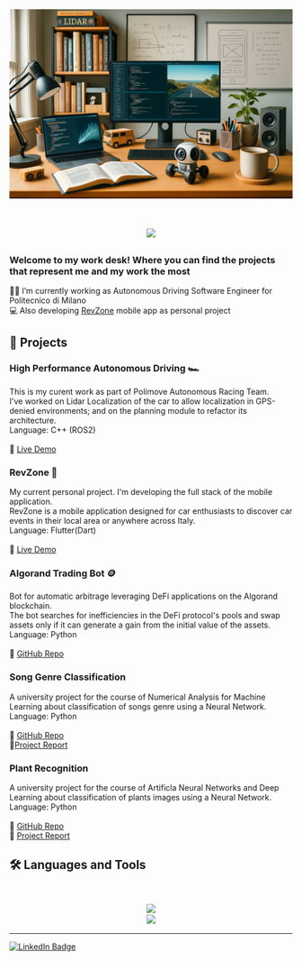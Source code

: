 <img src="https://github.com/BorsattoAndrea/BorsattoAndrea/blob/main/my_desk_generated4.PNG" alt="Banner of a developer sitting in front of a desk">

<h1 align="center">
    <img src="https://readme-typing-svg.herokuapp.com/?font=Inter&size=35&center=true&vCenter=true&width=500&height=70&color=4493F8&duration=5500&lines=+Hi,+I'm+Andrea+Borsatto!+👋;+Welcome+to+my+work+desk+🖥️;" />
</h1>

### Welcome to my work desk! Where you can find the projects that represent me and my work the most

👨‍💻 I’m currently working as Autonomous Driving Software Engineer for Politecnico di Milano<br>
💻 Also developing <a href="https://play.google.com/store/apps/details?id=com.scepapp.revzone&hl=it">RevZone</a> mobile app as personal project

## 📁 Projects

### High Performance Autonomous Driving 🏎️
This is my curent work as part of Polimove Autonomous Racing Team.<br>
I've worked on Lidar Localization of the car to allow localization in GPS-denied environments; and on the planning module to refactor its architecture.<br>
Language: C++ (ROS2)<br>
<br>
🚀 [Live Demo](https://www.youtube.com/watch?v=P6161bfa-WY)

### RevZone 📱
My current personal project. I'm developing the full stack of the mobile application.<br>
RevZone is a mobile application designed for car enthusiasts to discover car events in their local area or anywhere across Italy.<br>
Language: Flutter(Dart)<br>
<br>
🚀 [Live Demo](https://github.com/user-attachments/assets/e6993f66-e0a7-4ba1-b3cc-13ae06e7d2d0)

### Algorand Trading Bot 🪙
Bot for automatic arbitrage leveraging DeFi applications on the Algorand blockchain.<br>
The bot searches for inefficiencies in the DeFi protocol's pools and swap assets only if it can generate a gain from the initial value of the assets.<br>
Language: Python<br>
<br>
🔗 [GitHub Repo](https://github.com/BorsattoAndrea/Algorand_Trading_Bot/tree/master)

### Song Genre Classification
A university project for the course of Numerical Analysis for Machine Learning about classification of songs genre using a Neural Network.<br>
Language: Python<br>
<br>
🔗 [GitHub Repo](https://github.com/BorsattoAndrea/Song-Genre-Recognition-With-Neural-Network/)<br>
📰[Project Report](https://github.com/BorsattoAndrea/Song-Genre-Recognition-With-Neural-Network/blob/main/Project%20Doc.pdf)

### Plant Recognition
A university project for the course of Artificla Neural Networks and Deep Learning about classification of plants images using a Neural Network.<br>
Language: Python<br>
<br>
🔗 [GitHub Repo](https://github.com/BorsattoAndrea/Plant-Recognition-With-CNN/)<br>
📰 [Project Report](https://github.com/BorsattoAndrea/Plant-Recognition-With-CNN/blob/main/Project%20Report.pdf)


## 🛠️ Languages and Tools
<br>
<p align="center">
  <img src="https://skillicons.dev/icons?i=ros,cpp,python,matlab,flutter,dart,java,mysql" /><br>
    <img src="https://skillicons.dev/icons?i=gitlab,github,firebase" />
</p>
<hr>

[![LinkedIn Badge](https://img.shields.io/badge/LinkedIn-Connect-blue?style=flat&logo=linkedin)](https://linkedin.com/in/BorsattoAndrea)

